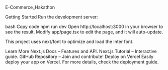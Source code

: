 E-Commerce_Hakathon

Getting Started
Run the development server:

bash
Copy code
npm run dev
Open http://localhost:3000 in your browser to see the result. Modify app/page.tsx to edit the page, and it will auto-update.

This project uses next/font to optimize and load the Inter font.

Learn More
Next.js Docs – Features and API.
Next.js Tutorial – Interactive guide.
GitHub Repository – Join and contribute!
Deploy on Vercel
Easily deploy your app on Vercel. For more details, check the deployment guide.
